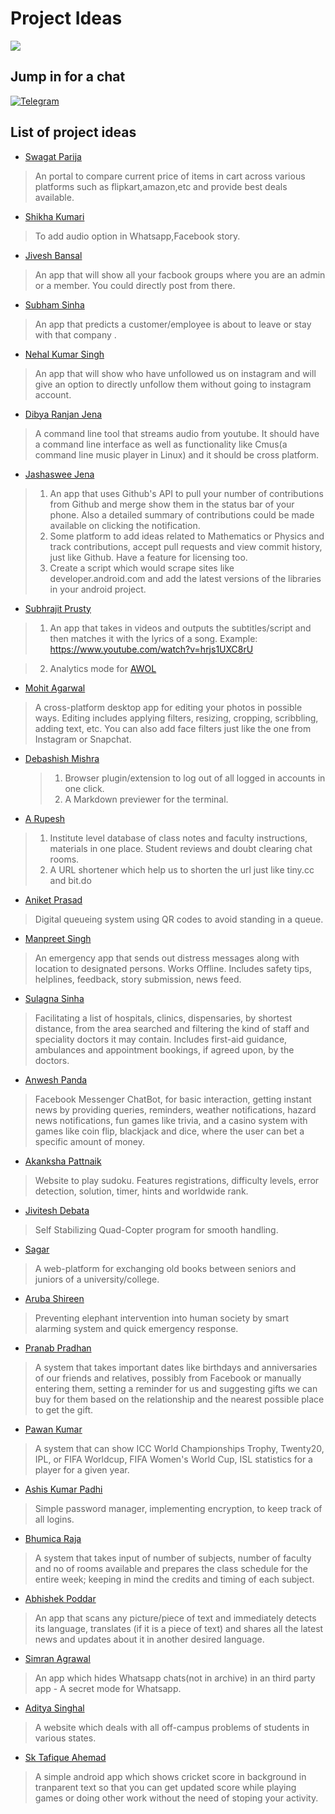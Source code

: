 # Project Ideas 

![](https://img.shields.io/badge/codex-ITER-blue.svg?style=for-the-badge&colorB=00ccff&logo=github)

## Jump in for a chat 
[![Telegram](https://img.shields.io/badge/telegram-join-blue.svg?longCache=true&colorB=00ccff&style=for-the-badge&logo=telegram)](https://t.me/codexinit)

## List of project ideas

* [Swagat Parija](https://github.com/swagat5147)

> An portal to compare current price of items in cart across various platforms such as flipkart,amazon,etc and provide best deals available.

* [Shikha Kumari](https://github.com/shikhanimmi)

> To add audio option in Whatsapp,Facebook story.

* [Jivesh Bansal](https://github.com/Jiveshbansal)

> An app that will show all your facbook groups where you are an admin or a member. You could directly post from there.

* [Subham Sinha](https://github.com/sinhasubham)

> An app that predicts a customer/employee is about to leave or stay with that company .

* [Nehal Kumar Singh](https://github.com/geekyNehal)

> An app that will show who have unfollowed us on instagram and will give an option to directly unfollow them without going to instagram account. 

* [Dibya Ranjan Jena](https://github.com/dibyasonu)

> A command line tool that streams audio from youtube. It should have a command line interface as well as functionality like Cmus(a command line music player in Linux) and it should be cross platform.

* [Jashaswee Jena](https://github.com/jashasweejena)

> 1. An app that uses Github's API to pull your number of contributions from Github and merge show them in the status bar of your phone. Also a detailed summary of contributions could be made available on clicking the notification.
> 2. Some platform to add ideas related to Mathematics or Physics and track contributions, accept pull requests and view commit history, just like Github. Have a feature for licensing too.
> 3. Create a script which would scrape sites like developer.android.com and add the latest versions of the libraries in your android project.

* [Subhrajit Prusty](https://github.com/subhrajitprusty)

> 1. An app that takes in  videos and outputs the subtitles/script and then matches it with the lyrics of a song. Example: https://www.youtube.com/watch?v=hrjs1UXC8rU

> 2. Analytics mode for [AWOL](https://github.com/codex-iter/AWOL)

* [Mohit Agarwal](https://github.com/mojito9542)


> A cross-platform desktop app for editing your photos in possible ways. Editing includes applying filters, resizing, cropping, scribbling, adding text, etc. You can also add face filters just like the one from Instagram or Snapchat.

* [Debashish Mishra](https://github.com/Zanark)

  > 1. Browser plugin/extension to log out of all logged in accounts in one click.
  > 2. A Markdown previewer for the terminal.

* [A Rupesh](https://github.com/rupesh1310)

> 1. Institute level database of class notes and faculty instructions, materials in one place. Student reviews and doubt clearing chat rooms.
> 2. A URL shortener which help us to shorten the url just like tiny.cc and bit.do

* [Aniket Prasad](https://github.com/aniketdgp)

> Digital queueing system using QR codes to avoid standing in a queue.

* [Manpreet Singh](https://github.com/manpreetsinghh)

> An emergency app that sends out distress messages along with location to designated persons. Works Offline. Includes safety tips, helplines, feedback, story submission, news feed.

* [Sulagna Sinha](https://github.com/SulagnaSinha)

> Facilitating a list of hospitals, clinics, dispensaries, by shortest distance, from the area searched and filtering the kind of staff and speciality doctors it may contain. Includes first-aid guidance, ambulances and appointment bookings, if agreed upon, by the doctors.

* [Anwesh Panda](https://github.com/Pandacowbat)

> Facebook Messenger ChatBot, for basic interaction, getting instant news by providing queries, reminders, weather notifications, hazard news notifications, fun games like trivia, and a casino system with games like coin flip, blackjack and dice, where the user can bet a specific amount of money.

* [Akanksha Pattnaik](https://github.com/akapattnaik)

> Website to play sudoku. Features registrations, difficulty levels, error detection, solution, timer, hints and worldwide rank.

* [Jivitesh Debata](https://github.com/JiviteshDebata)

> Self Stabilizing Quad-Copter program for smooth handling.

* [Sagar](https://github.com/sagar9268)

> A web-platform for exchanging old books between seniors and juniors of a university/college.

* [Aruba Shireen](https://github.com/aruba246)

> Preventing elephant intervention into human society by smart alarming system and quick emergency response.

* [Pranab Pradhan](https://github.com/Pronoob911)

> A system that takes important dates like birthdays and anniversaries of our friends and relatives, possibly from Facebook or manually entering them, setting a reminder for us and suggesting gifts we can buy for them based on the relationship and the nearest possible place to get the gift.

* [Pawan Kumar](https://github.com/Pawan0411)

> A system that can show ICC World Championships Trophy, Twenty20, IPL, or FIFA Worldcup, FIFA Women's World Cup, ISL statistics for a player for a given year.

* [Ashis Kumar Padhi](https://github.com/akp1881997)

> Simple password manager, implementing encryption, to keep track of all logins.

* [Bhumica Raja](https://github.com/Beubhumi19)

> A system that takes input of number of subjects, number of faculty and no of rooms available and prepares the class schedule for the entire week; keeping in mind the credits and timing of each subject.

* [Abhishek Poddar](https://github.com/abhipoddar04)

> An app that scans any picture/piece of text and immediately detects its language, translates (if it is a piece of text) and shares all the latest news and updates about it in another desired language.

* [Simran Agrawal](https://github.com/SimranAgrawal1)

> An app which hides Whatsapp chats(not in archive) in an third party app - A secret mode for Whatsapp.

* [Aditya Singhal](https://github.com/codaked-Adi)

> A website which deals with all off-campus problems of students in various states.

* [Sk Tafique Ahemad](https://github.com/tafique)

> A simple android app which shows cricket score in background in tranparent text so that you can get updated score while playing games or doing other work without the need of stoping your activity.
